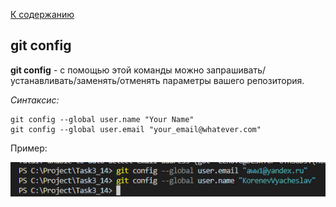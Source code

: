 [К содержанию](./README.md)

## git config
**git config** - c помощью этой команды можно запрашивать/устанавливать/заменять/отменять параметры вашего репозитория. 

_Синтаксис:_
```
git config --global user.name "Your Name"
git config --global user.email "your_email@whatever.com"
```

Пример:

![git username.png](./assets/git%20username.png)